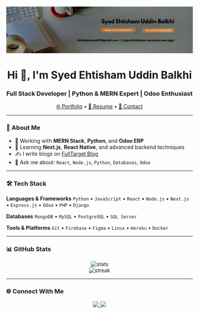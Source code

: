 ![logo](https://github.com/ehtisham57/ehtisham57/blob/main/1665246039066.jpg)

<h1 align="center">Hi 👋, I'm Syed Ehtisham Uddin Balkhi</h1>
<h3 align="center">Full Stack Developer | Python & MERN Expert | Odoo Enthusiast</h3>

<p align="center">
  <a href="https://ehtisham-personal.web.app/">🌐 Portfolio</a> •
  <a href="https://ehtisham57.github.io/syed-ehtisham-cv/">📄 Resume</a> •
  <a href="mailto:ehtishamsyed57@gmail.com">📧 Contact</a>
</p>

---

### 🚀 About Me

- 🔭 Working with **MERN Stack**, **Python**, and **Odoo ERP**
- 🌱 Learning **Next.js**, **React Native**, and advanced backend techniques
- ✍️ I write blogs on [FullTarget Blog](https://fulltarget11.blogspot.com/)
- 💬 Ask me about: `React`, `Node.js`, `Python`, `Databases`, `Odoo`

---

### 🛠️ Tech Stack

**Languages & Frameworks**
`Python` • `JavaScript` • `React` • `Node.js` • `Next.js` • `Express.js` • `Odoo` • `PHP` • `Django`

**Databases**
`MongoDB` • `MySQL` • `PostgreSQL` • `SQL Server`

**Tools & Platforms**
`Git` • `Firebase` • `Figma` • `Linux` • `Heroku` • `Docker`

---

### 📊 GitHub Stats

<p align="center">
  <img src="https://github-readme-stats.vercel.app/api?username=ehtisham57&show_icons=true&theme=tokyonight" alt="stats" />
  <br/>
  <img src="https://github-readme-streak-stats.herokuapp.com/?user=ehtisham57&theme=tokyonight" alt="streak" />
</p>

---

### 🌐 Connect With Me

<p align="center">
  <a href="https://linkedin.com/in/syedehtisham" target="blank">
    <img src="https://img.shields.io/badge/LinkedIn-blue?style=for-the-badge&logo=linkedin" />
  </a>
  <a href="https://www.youtube.com/c/syedehtisham" target="blank">
    <img src="https://img.shields.io/badge/YouTube-red?style=for-the-badge&logo=youtube" />
  </a>
</p>
